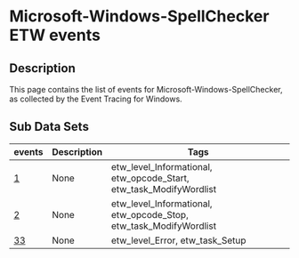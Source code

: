 # Microsoft-Windows-SpellChecker ETW events

## Description
This page contains the list of events for Microsoft-Windows-SpellChecker, as collected by the Event Tracing for Windows.

## Sub Data Sets
|events|Description|Tags|
|---|---|---|
|[1](events/event-1.md)|None|etw_level_Informational, etw_opcode_Start, etw_task_ModifyWordlist|
|[2](events/event-2.md)|None|etw_level_Informational, etw_opcode_Stop, etw_task_ModifyWordlist|
|[33](events/event-33.md)|None|etw_level_Error, etw_task_Setup|
